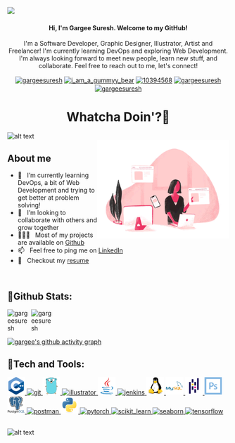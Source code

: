 
![](https://komarev.com/ghpvc/?username=gargeesuresh&label=veiws&color=blue)
<h4 align="center">     Hi, I'm Gargee Suresh. Welcome to my GitHub! </h4>
<p align="center">I'm a Software Developer, Graphic Designer, Illustrator, Artist and Freelancer! I'm currently learning DevOps and exploring Web Development. I'm always looking forward to meet new people, learn new stuff, and collaborate. Feel free to reach out to me, let's connect! </p>


<p align="center">
<a href="https://www.linkedin.com/in/gargee-suresh/" target="blank"><img align="center" src="https://github.com/gauravghongde/social-icons/blob/master/SVG/Color/LinkedIN.svg" alt="gargeesuresh" height="30" width="40" /></a>
<a href="https://instagram.com/i_am_a_gummyy_bear" target="blank"><img align="center" src="https://raw.githubusercontent.com/rahuldkjain/github-profile-readme-generator/master/src/images/icons/Social/instagram.svg" alt="i_am_a_gummyy_bear" height="30" width="40" /></a>
<a href="https://stackoverflow.com/users/10394568" target="blank"><img align="center" src="https://raw.githubusercontent.com/rahuldkjain/github-profile-readme-generator/master/src/images/icons/Social/stack-overflow.svg" alt="10394568" height="30" width="40" /></a>
<a href="https://www.leetcode.com/gargeesuresh" target="blank"><img align="center" src="https://raw.githubusercontent.com/rahuldkjain/github-profile-readme-generator/master/src/images/icons/Social/leet-code.svg" alt="gargeesuresh" height="30" width="40" /></a>
<a href="https://twitter.com/gargeesuresh" target="blank"><img align="center" src="https://raw.githubusercontent.com/rahuldkjain/github-profile-readme-generator/master/src/images/icons/Social/twitter.svg" alt="gargeesuresh" height="30" width="40" /></a>
</p>


<h1 align="center">Whatcha Doin'?🥕</h1>

<img src="https://github.com/gargeesuresh/gargeesuresh/blob/main/top.gif" alt="alt text" style="max-width: 100%;">
<div align="center" width="50">

</div>
<img align="right" alt="GIF" src="https://github.com/gargeesuresh/gargeesuresh/blob/main/girl%20coding%20gif.gif" width="300px"/>

## About me
- 🌱 &nbsp; I’m currently learning DevOps, a bit of Web Development and trying to get better at problem solving!
- 👯 &nbsp; I’m looking to collaborate with others and grow together
- 👨🏻‍💻 &nbsp; Most of my projects are available on [Github](https://github.com/gargeesuresh?tab=repositories)
- 📫 &nbsp; Feel free to ping me on [LinkedIn](https://www.linkedin.com/in/gargee-suresh/)
- 📝 &nbsp; Checkout my [resume]()
</br>

## 🍍Github Stats:



<p align="left">
<img src="https://github-readme-stats.vercel.app/api?username=gargeesuresh&show_icons=true&locale=en" alt="gargeesuresh" style="max-width: 50px;" />
<img src="https://github-readme-streak-stats.herokuapp.com/?user=gargeesuresh&" alt="gargeesuresh" style="max-width: 50px;" />
</p>

[
![gargee's github activity graph](https://activity-graph.herokuapp.com/graph?username=gargeesuresh)](https://activity-graph.herokuapp.com/graph?username=gargeesuresh)
</br>

## 🍉Tech and Tools:
<p align="left"> <a href="https://www.w3schools.com/cpp/" target="_blank" rel="noreferrer"> <img src="https://raw.githubusercontent.com/devicons/devicon/master/icons/cplusplus/cplusplus-original.svg" alt="cplusplus" width="40" height="40"/> </a> <a href="https://git-scm.com/" target="_blank" rel="noreferrer"> <img src="https://www.vectorlogo.zone/logos/git-scm/git-scm-icon.svg" alt="git" width="40" height="40"/> </a> <a href="https://golang.org" target="_blank" rel="noreferrer"> <img src="https://raw.githubusercontent.com/devicons/devicon/master/icons/go/go-original.svg" alt="go" width="40" height="40"/> </a> <a href="https://www.adobe.com/in/products/illustrator.html" target="_blank" rel="noreferrer"> <img src="https://www.vectorlogo.zone/logos/adobe_illustrator/adobe_illustrator-icon.svg" alt="illustrator" width="40" height="40"/> </a> <a href="https://www.java.com" target="_blank" rel="noreferrer"> <img src="https://raw.githubusercontent.com/devicons/devicon/master/icons/java/java-original.svg" alt="java" width="40" height="40"/> </a> <a href="https://www.jenkins.io" target="_blank" rel="noreferrer"> <img src="https://www.vectorlogo.zone/logos/jenkins/jenkins-icon.svg" alt="jenkins" width="40" height="40"/> </a> <a href="https://www.linux.org/" target="_blank" rel="noreferrer"> <img src="https://raw.githubusercontent.com/devicons/devicon/master/icons/linux/linux-original.svg" alt="linux" width="40" height="40"/> </a> <a href="https://www.mysql.com/" target="_blank" rel="noreferrer"> <img src="https://raw.githubusercontent.com/devicons/devicon/master/icons/mysql/mysql-original-wordmark.svg" alt="mysql" width="40" height="40"/> </a> <a href="https://pandas.pydata.org/" target="_blank" rel="noreferrer"> <img src="https://raw.githubusercontent.com/devicons/devicon/2ae2a900d2f041da66e950e4d48052658d850630/icons/pandas/pandas-original.svg" alt="pandas" width="40" height="40"/> </a> <a href="https://www.photoshop.com/en" target="_blank" rel="noreferrer"> <img src="https://raw.githubusercontent.com/devicons/devicon/master/icons/photoshop/photoshop-line.svg" alt="photoshop" width="40" height="40"/> </a> <a href="https://www.postgresql.org" target="_blank" rel="noreferrer"> <img src="https://raw.githubusercontent.com/devicons/devicon/master/icons/postgresql/postgresql-original-wordmark.svg" alt="postgresql" width="40" height="40"/> </a> <a href="https://postman.com" target="_blank" rel="noreferrer"> <img src="https://www.vectorlogo.zone/logos/getpostman/getpostman-icon.svg" alt="postman" width="40" height="40"/> </a> <a href="https://www.python.org" target="_blank" rel="noreferrer"> <img src="https://raw.githubusercontent.com/devicons/devicon/master/icons/python/python-original.svg" alt="python" width="40" height="40"/> </a> <a href="https://pytorch.org/" target="_blank" rel="noreferrer"> <img src="https://www.vectorlogo.zone/logos/pytorch/pytorch-icon.svg" alt="pytorch" width="40" height="40"/> </a> <a href="https://scikit-learn.org/" target="_blank" rel="noreferrer"> <img src="https://upload.wikimedia.org/wikipedia/commons/0/05/Scikit_learn_logo_small.svg" alt="scikit_learn" width="40" height="40"/> </a> <a href="https://seaborn.pydata.org/" target="_blank" rel="noreferrer"> <img src="https://seaborn.pydata.org/_images/logo-mark-lightbg.svg" alt="seaborn" width="40" height="40"/> </a> <a href="https://www.tensorflow.org" target="_blank" rel="noreferrer"> <img src="https://www.vectorlogo.zone/logos/tensorflow/tensorflow-icon.svg" alt="tensorflow" width="40" height="40"/> </a> </p>
<br>
<img src="https://github.com/gargeesuresh/gargeesuresh/blob/main/Bottom.gif" alt="alt text" style="max-width: 100%;">

